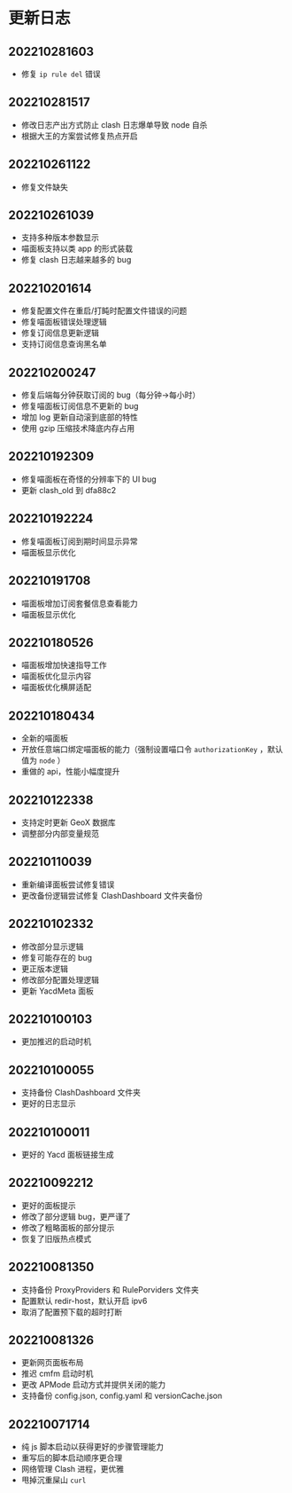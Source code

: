 # 更新日志

## 202210281603

- 修复 `ip rule del` 错误

## 202210281517

- 修改日志产出方式防止 clash 日志爆单导致 node 自杀
- 根据大王的方案尝试修复热点开启

## 202210261122

- 修复文件缺失

## 202210261039

- 支持多种版本参数显示
- 喵面板支持以类 app 的形式装载
- 修复 clash 日志越来越多的 bug

## 202210201614

- 修复配置文件在重启/打盹时配置文件错误的问题
- 修复喵面板错误处理逻辑
- 修复订阅信息更新逻辑
- 支持订阅信息查询黑名单

## 202210200247

- 修复后端每分钟获取订阅的 bug（每分钟→每小时）
- 修复喵面板订阅信息不更新的 bug
- 增加 log 更新自动滚到底部的特性
- 使用 gzip 压缩技术降底内存占用

## 202210192309

- 修复喵面板在奇怪的分辨率下的 UI bug
- 更新 clash_old 到 dfa88c2

## 202210192224

- 修复喵面板订阅到期时间显示异常
- 喵面板显示优化

## 202210191708

- 喵面板增加订阅套餐信息查看能力
- 喵面板显示优化

## 202210180526

- 喵面板增加快速指导工作
- 喵面板优化显示内容
- 喵面板优化横屏适配

## 202210180434

- 全新的喵面板
- 开放任意端口绑定喵面板的能力（强制设置喵口令 `authorizationKey` ，默认值为 `node` ）
- 重做的 api，性能小幅度提升

## 202210122338

- 支持定时更新 GeoX 数据库
- 调整部分内部变量规范

## 202210110039

- 重新编译面板尝试修复错误
- 更改备份逻辑尝试修复 ClashDashboard 文件夹备份

## 202210102332

- 修改部分显示逻辑
- 修复可能存在的 bug
- 更正版本逻辑
- 修改部分配置处理逻辑
- 更新 YacdMeta 面板

## 202210100103

- 更加推迟的启动时机

## 202210100055

- 支持备份 ClashDashboard 文件夹
- 更好的日志显示

## 202210100011

- 更好的 Yacd 面板链接生成

## 202210092212

- 更好的面板提示
- 修改了部分逻辑 bug，更严谨了
- 修改了粗略面板的部分提示
- 恢复了旧版热点模式

## 202210081350

- 支持备份 ProxyProviders 和 RulePorviders 文件夹
- 配置默认 redir-host，默认开启 ipv6
- 取消了配置预下载的超时打断

## 202210081326

- 更新网页面板布局
- 推迟 cmfm 启动时机
- 更改 APMode 启动方式并提供关闭的能力
- 支持备份 config.json, config.yaml 和 versionCache.json

## 202210071714

- 纯 js 脚本启动以获得更好的步骤管理能力
- 重写后的脚本启动顺序更合理
- 网络管理 Clash 进程，更优雅
- 甩掉沉重屎山 `curl`
